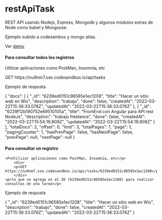 
# restApiTask

REST API usando Nodejs, Express, Mongodb y algunos módulos extras de Node como babel y Mongoose.

<p>Ejemplo subido a codesambox y mongo atlas.</p>

Ver <a href="https://nu9nm7.sse.codesandbox.io/api/tasks" target="_blank">demo</a>  

<h4>Para consultar todos los registros</h4>
<P>Utilizar aplicaciones como PostMan, Insomnia, etc</p>

<article>
GET https://nu9nm7.sse.codesandbox.io/api/tasks
</article>
		
<P>Ejemplo de respusta</p>

  {
	"docs": [
		{
			"_id": "6239ed0151c96585e1ec1208",
			"title": "Hacer un sitio web en Wix",
			"description": "trabajo",
			"done": false,
			"createdAt": "2022-03-22T15:36:33.076Z",
			"updatedAt": "2022-03-22T15:36:33.076Z"
		},
		{
			"_id": "6239f12b190752e69510105a",
			"title": "FrontEnd con Angular para API rest NodeJs",
			"description": "trabajo freelance",
			"done": false,
			"createdAt": "2022-03-22T15:54:19.809Z",
			"updatedAt": "2022-03-22T15:54:19.809Z"
		}
	],
	"totalDocs": 2,
	"offset": 0,
	"limit": 3,
	"totalPages": 1,
	"page": 1,
	"pagingCounter": 1,
	"hasPrevPage": false,
	"hasNextPage": false,
	"prevPage": null,
	"nextPage": null
}

<h4>Para consultar un registro</h4>
<article>
	
	<P>Utilizar aplicaciones como PostMan, Insomnia, etc</p>
		<div>
		<p>GET https://nu9nm7.sse.codesandbox.io/api/tasks/6239ed0151c96585e1ec1208</p>
		</div>
	<p>lo que se agrega es el ID (6239ed0151c96585e1ec1208) para realizar consultas de una tarea</p>
<P>Ejemplo de respusta</p>
{
	"_id": "6239ed0151c96585e1ec1208",
	"title": "Hacer un sitio web en Wix",
	"description": "trabajo",
	"done": false,
	"createdAt": "2022-03-22T15:36:33.076Z",
	"updatedAt": "2022-03-22T15:36:33.076Z"
}
</article>


